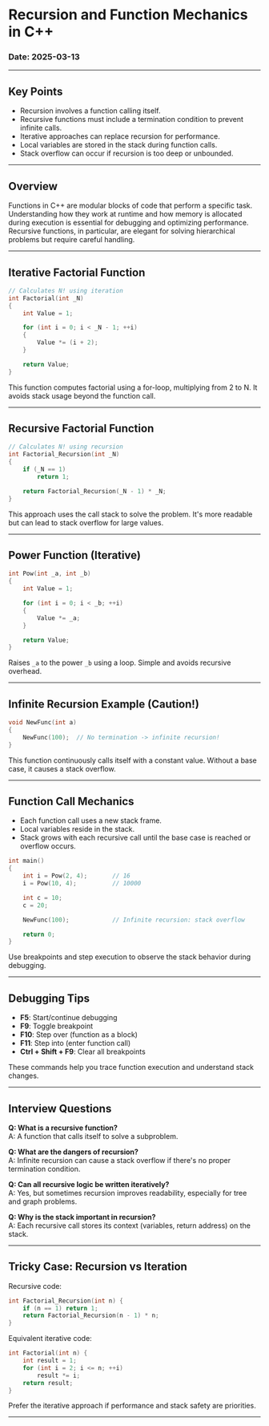 # Recursion and Function Mechanics in C++

### Date: 2025-03-13

---

## Key Points

- Recursion involves a function calling itself.
- Recursive functions must include a termination condition to prevent infinite calls.
- Iterative approaches can replace recursion for performance.
- Local variables are stored in the stack during function calls.
- Stack overflow can occur if recursion is too deep or unbounded.

---

## Overview

Functions in C++ are modular blocks of code that perform a specific task. Understanding how they work at runtime and how memory is allocated during execution is essential for debugging and optimizing performance. Recursive functions, in particular, are elegant for solving hierarchical problems but require careful handling.

---

## Iterative Factorial Function

```cpp
// Calculates N! using iteration
int Factorial(int _N)
{
    int Value = 1;

    for (int i = 0; i < _N - 1; ++i)
    {
        Value *= (i + 2);
    }

    return Value;
}
```

This function computes factorial using a for-loop, multiplying from 2 to N. It avoids stack usage beyond the function call.

---

## Recursive Factorial Function

```cpp
// Calculates N! using recursion
int Factorial_Recursion(int _N)
{
    if (_N == 1)
        return 1;

    return Factorial_Recursion(_N - 1) * _N;
}
```

This approach uses the call stack to solve the problem. It's more readable but can lead to stack overflow for large values.

---

## Power Function (Iterative)

```cpp
int Pow(int _a, int _b)
{
    int Value = 1;

    for (int i = 0; i < _b; ++i)
    {
        Value *= _a;
    }

    return Value;
}
```

Raises `_a` to the power `_b` using a loop. Simple and avoids recursive overhead.

---

## Infinite Recursion Example (Caution!)

```cpp
void NewFunc(int a)
{
    NewFunc(100);  // No termination -> infinite recursion!
}
```

This function continuously calls itself with a constant value. Without a base case, it causes a stack overflow.

---

## Function Call Mechanics

- Each function call uses a new stack frame.
- Local variables reside in the stack.
- Stack grows with each recursive call until the base case is reached or overflow occurs.

```cpp
int main()
{
    int i = Pow(2, 4);       // 16
    i = Pow(10, 4);          // 10000

    int c = 10;
    c = 20;

    NewFunc(100);            // Infinite recursion: stack overflow

    return 0;
}
```

Use breakpoints and step execution to observe the stack behavior during debugging.

---

## Debugging Tips

- **F5**: Start/continue debugging
- **F9**: Toggle breakpoint
- **F10**: Step over (function as a block)
- **F11**: Step into (enter function call)
- **Ctrl + Shift + F9**: Clear all breakpoints

These commands help you trace function execution and understand stack changes.

---

## Interview Questions

**Q: What is a recursive function?**  
A: A function that calls itself to solve a subproblem.

**Q: What are the dangers of recursion?**  
A: Infinite recursion can cause a stack overflow if there's no proper termination condition.

**Q: Can all recursive logic be written iteratively?**  
A: Yes, but sometimes recursion improves readability, especially for tree and graph problems.

**Q: Why is the stack important in recursion?**  
A: Each recursive call stores its context (variables, return address) on the stack.

---

## Tricky Case: Recursion vs Iteration

Recursive code:
```cpp
int Factorial_Recursion(int n) {
    if (n == 1) return 1;
    return Factorial_Recursion(n - 1) * n;
}
```

Equivalent iterative code:
```cpp
int Factorial(int n) {
    int result = 1;
    for (int i = 2; i <= n; ++i)
        result *= i;
    return result;
}
```

Prefer the iterative approach if performance and stack safety are priorities.

---

